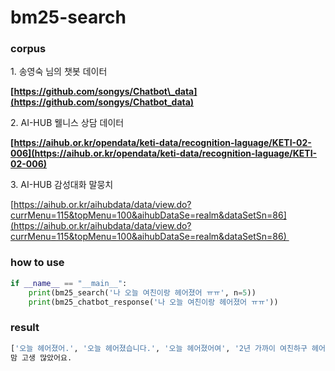 # bm25-search

### corpus

1\. 송영숙 님의 챗봇 데이터

**[https://github.com/songys/Chatbot\_data](https://github.com/songys/Chatbot_data)**

2\. AI-HUB 웰니스 상담 데이터

**[https://aihub.or.kr/opendata/keti-data/recognition-laguage/KETI-02-006](https://aihub.or.kr/opendata/keti-data/recognition-laguage/KETI-02-006)**

3\. AI-HUB 감성대화 말뭉치

[https://aihub.or.kr/aihubdata/data/view.do?currMenu=115&topMenu=100&aihubDataSe=realm&dataSetSn=86](https://aihub.or.kr/aihubdata/data/view.do?currMenu=115&topMenu=100&aihubDataSe=realm&dataSetSn=86) 

### how to use
```python
if __name__ == "__main__":
    print(bm25_search('나 오늘 여친이랑 헤어졌어 ㅠㅠ', n=5))
    print(bm25_chatbot_response('나 오늘 여친이랑 헤어졌어 ㅠㅠ'))
```

### result
```bash
['오늘 헤어졌어.', '오늘 헤어졌습니다.', '오늘 헤어졌어여', '2년 가까이 여친하구 헤어졌습니다', '오늘도 전 여친sns를 봤습니다']
맘 고생 많았어요.
```

